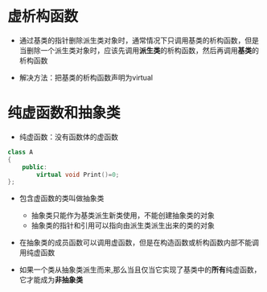 # 虚析构函数
* 通过基类的指针删除派生类对象时，通常情况下只调用基类的析构函数，但是当删除一个派生类对象时，应该先调用**派生类**的析构函数，然后再调用**基类**的析构函数

* 解决方法：把基类的析构函数声明为virtual

# 纯虚函数和抽象类
* 纯虚函数：没有函数体的虚函数

```cpp
class A
{
    public:
        virtual void Print()=0;
};
```

* 包含虚函数的类叫做抽象类
    * 抽象类只能作为基类派生新类使用，不能创建抽象类的对象
    * 抽象类的指针和引用可以指向由派生类派生出来的类的对象

* 在抽象类的成员函数可以调用虚函数，但是在构造函数或析构函数内部不能调用纯虚函数

* 如果一个类从抽象类派生而来,那么当且仅当它实现了基类中的**所有**纯虚函数，它才能成为**非抽象类**
